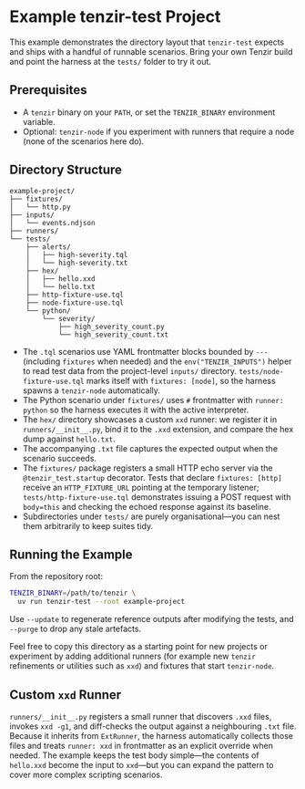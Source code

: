 # Example tenzir-test Project

This example demonstrates the directory layout that `tenzir-test` expects and ships with a handful of runnable scenarios. Bring your own Tenzir build and point the harness at the `tests/` folder to try it out.

## Prerequisites

- A `tenzir` binary on your `PATH`, or set the `TENZIR_BINARY` environment variable.
- Optional: `tenzir-node` if you experiment with runners that require a node (none of the scenarios here do).

## Directory Structure

```
example-project/
├── fixtures/
│   └── http.py
├── inputs/
│   └── events.ndjson
├── runners/
└── tests/
    ├── alerts/
    │   ├── high-severity.tql
    │   └── high-severity.txt
    ├── hex/
    │   ├── hello.xxd
    │   └── hello.txt
    ├── http-fixture-use.tql
    ├── node-fixture-use.tql
    └── python/
        └── severity/
            ├── high_severity_count.py
            └── high_severity_count.txt
```

- The `.tql` scenarios use YAML frontmatter blocks bounded by `---` (including `fixtures` when needed) and the `env("TENZIR_INPUTS")` helper to read test data from the project-level `inputs/` directory. `tests/node-fixture-use.tql` marks itself with `fixtures: [node]`, so the harness spawns a `tenzir-node` automatically.
- The Python scenario under `fixtures/` uses `#` frontmatter with `runner: python` so the harness executes it with the active interpreter.
- The `hex/` directory showcases a custom `xxd` runner: we register it in `runners/__init__.py`, bind it to the `.xxd` extension, and compare the hex dump against `hello.txt`.
- The accompanying `.txt` file captures the expected output when the scenario succeeds.
- The `fixtures/` package registers a small HTTP echo server via the `@tenzir_test.startup` decorator. Tests that declare `fixtures: [http]` receive an `HTTP_FIXTURE_URL` pointing at the temporary listener; `tests/http-fixture-use.tql` demonstrates issuing a POST request with `body=this` and checking the echoed response against its baseline.
- Subdirectories under `tests/` are purely organisational—you can nest them arbitrarily to keep suites tidy.

## Running the Example

From the repository root:

```sh
TENZIR_BINARY=/path/to/tenzir \
  uv run tenzir-test --root example-project
```

Use `--update` to regenerate reference outputs after modifying the tests, and `--purge` to drop any stale artefacts.

Feel free to copy this directory as a starting point for new projects or experiment by adding additional runners (for example new `tenzir` refinements or utilities such as `xxd`) and fixtures that start `tenzir-node`.

## Custom `xxd` Runner

`runners/__init__.py` registers a small runner that discovers `.xxd` files, invokes `xxd -g1`, and diff-checks
the output against a neighbouring `.txt` file. Because it inherits from `ExtRunner`, the harness
automatically collects those files and treats `runner: xxd` in frontmatter as an explicit override
when needed. The example keeps the test body simple—the contents of `hello.xxd` become the input to
`xxd`—but you can expand the pattern to cover more complex scripting scenarios.
